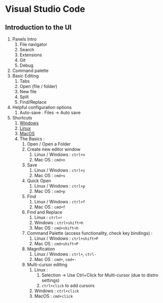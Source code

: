 # Visual Studio Code
## Introduction to the UI
1.  Panels Intro
    1.  File navigator
    2.  Search
    3.  Extensions
    4.  Git
    5.  Debug
2.  Command palette
3.  Basic Editing
    1.  Tabs
    2.  Open (file / folder)
    3.  New file
    4.  Split
    5.  Find/Replace
4.  Helpful configuration options
    1.  Auto-save : Files -> Auto save
5.  Shortcuts
    1.  [Windows](https://code.visualstudio.com/shortcuts/keyboard-shortcuts-windows.pdf)
    2.  [Linux](https://code.visualstudio.com/shortcuts/keyboard-shortcuts-linux.pdf)
    3.  [MacOS](https://code.visualstudio.com/shortcuts/keyboard-shortcuts-macos.pdf)
    4.  The Basics :
        1.  Open / Open a Folder
        2.  Create new editor window
            1.  Linux / Windows : `ctrl+n`
            2.  Mac OS : `cmd+n`
        3.  Save
            1.  Linux / Windows : `ctrl+s`
            2.  Mac OS : `cmd+s`
        4.  Quick Open
            1.  Linux / Windows : `ctrl+p`
            2.  Mac OS : `cmd+p`
        5.  Find 
            1.  Linux / Windows : `ctrl+f`
            2.  Mac OS : `cmd+f`
        6.  Find and Replace 
            1.  Linux : `ctrl+r`
            2.  Windows : `ctrl+shift+h`
            3.  Mac OS : `cmd+shift+h`
        7.  Command Palette (access functionality, check key bindings) : 
            1.  Linux / Windows : `ctrl+shift+P`
            2.  Mac OS : `cmd+shift+P`
        8.  Magnification
            1.  Linux / Windows : `ctrl+`, `ctrl-`
            2.  Mac OS : `cmd+`, `cmd+-`
        9.  Multi-cursor editing
            1.  Linux : 
                1.  Selection -> Use Ctrl+Click for Multi-cursor (due to distro settings)
                2.  `ctrl+click` to add cursors
            2.  Windows : `ctrl+click`
            3.  MacOS : `cmd+click`